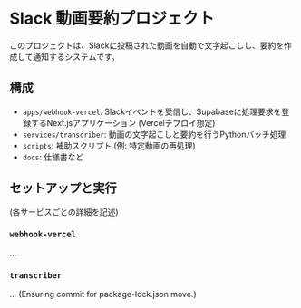 # Slack 動画要約プロジェクト

このプロジェクトは、Slackに投稿された動画を自動で文字起こしし、要約を作成して通知するシステムです。

## 構成

- `apps/webhook-vercel`: Slackイベントを受信し、Supabaseに処理要求を登録するNext.jsアプリケーション (Vercelデプロイ想定)
- `services/transcriber`: 動画の文字起こしと要約を行うPythonバッチ処理
- `scripts`: 補助スクリプト (例: 特定動画の再処理)
- `docs`: 仕様書など

## セットアップと実行

(各サービスごとの詳細を記述)

### `webhook-vercel`

...

### `transcriber`

... 
(Ensuring commit for package-lock.json move.) 